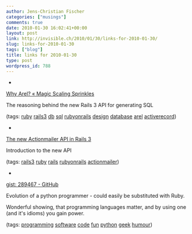 ```yaml
---
author: Jens-Christian Fischer
categories: ["musings"]
comments: true
date: 2010-01-30 16:02:41+00:00
layout: post
link: http://invisible.ch/2010/01/30/links-for-2010-01-30/
slug: links-for-2010-01-30
tags: ["blog"]
title: links for 2010-01-30
type: post
wordpress_id: 788
---
```


  * 
                

[Why Arel? « Magic Scaling Sprinkles](http://magicscalingsprinkles.wordpress.com/2010/01/28/why-i-wrote-arel/)


                

The reasoning behind the new Rails 3 API for generating SQL


                

(tags: [ruby](http://delicious.com/jaycee/ruby) [rails3](http://delicious.com/jaycee/rails3) [db](http://delicious.com/jaycee/db) [sql](http://delicious.com/jaycee/sql) [rubyonrails](http://delicious.com/jaycee/rubyonrails) [design](http://delicious.com/jaycee/design) [database](http://delicious.com/jaycee/database) [arel](http://delicious.com/jaycee/arel) [activerecord](http://delicious.com/jaycee/activerecord))


            
  * 
                

[The new Actionmailer API in Rails 3](http://lindsaar.net/2010/1/26/new-actionmailer-api-in-rails-3)


                

Introduction to the new API


                

(tags: [rails3](http://delicious.com/jaycee/rails3) [ruby](http://delicious.com/jaycee/ruby) [rails](http://delicious.com/jaycee/rails) [rubyonrails](http://delicious.com/jaycee/rubyonrails) [actionmailer](http://delicious.com/jaycee/actionmailer))


            
  * 
                

[gist: 289467 -  GitHub](http://gist.github.com/289467)


                

Evolution of a python programmer - could easily be substituted with Ruby. 

Wonderful showing, that programming languages matter, and by using one (and it's idioms) you gain power.


                

(tags: [programming](http://delicious.com/jaycee/programming) [software](http://delicious.com/jaycee/software) [code](http://delicious.com/jaycee/code) [fun](http://delicious.com/jaycee/fun) [python](http://delicious.com/jaycee/python) [geek](http://delicious.com/jaycee/geek) [humour](http://delicious.com/jaycee/humour))


            
